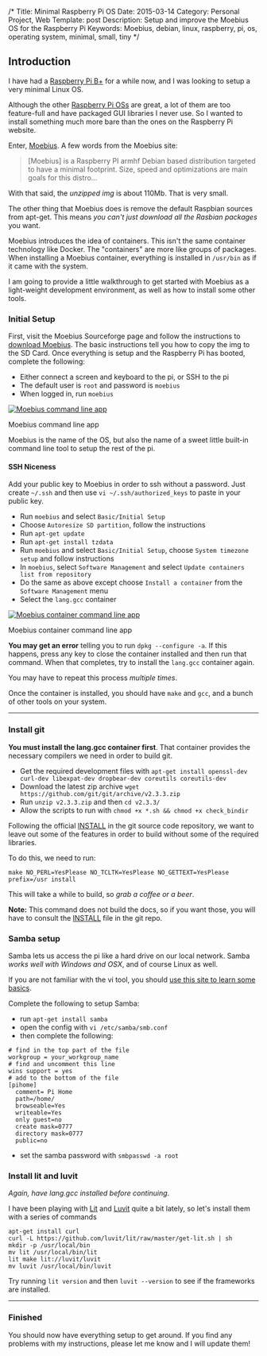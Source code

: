 /*
Title: Minimal Raspberry Pi OS
Date: 2015-03-14
Category: Personal Project, Web
Template: post
Description: Setup and improve the Moebius OS for the Raspberry Pi
Keywords: Moebius, debian, linux, raspberry, pi, os, operating system, minimal, small, tiny
*/

## Introduction

I have had a [Raspberry Pi B+](http://www.raspberrypi.org/products/model-b/) for a while now, and I was looking to setup a very minimal Linux OS.

Although the other [Raspberry Pi OSs](http://www.raspberrypi.org/downloads/) are great, a lot of them are too feature-full and have packaged GUI libraries I never use. So I wanted to install something much more bare than the ones on the Raspberry Pi website.

Enter, [Moebius](http://sourceforge.net/projects/moebiuslinux/). A few words from the Moebius site:

> [Moebius] is a Raspberry PI armhf Debian based distribution targeted to have a minimal footprint. Size, speed and optimizations are main goals for this distro...

With that said, the *unzipped img* is about 110Mb. That is very small. 

The other thing that Moebius does is remove the default Raspbian sources from apt-get. This means *you can't just download all the Rasbian packages* you want.

Moebius introduces the idea of containers. This isn't the same container technology like Docker. The "containers" are more like groups of packages. When installing a Moebius container, everything is installed in `/usr/bin` as if it came with the system.

I am going to provide a little walkthrough to get started with Moebius as a light-weight development environment, as well as how to install some other tools.

### Initial Setup

First, visit the Moebius Sourceforge page and follow the instructions to [download Moebius](http://sourceforge.net/projects/moebiuslinux/files/raspberry.stable/). The basic instructions tell you how to copy the img to the SD Card. Once everything is setup and the Raspberry Pi has booted, complete the following:

* Either connect a screen and keyboard to the pi, or SSH to the pi
* The default user is `root` and password is `moebius`
* When logged in, run `moebius`

<div class="center">
  <a href="http://ohdoylerules.com/content/images/moebius-tool.png" title="Moebius command line app" target="_blank"><img alt="Moebius command line app" src="http://ohdoylerules.com/content/images/moebius-tool.png" ></a>
  <p>Moebius command line app</p>
</div>

Moebius is the name of the OS, but also the name of a sweet little built-in command line tool to setup the rest of the pi.

#### SSH Niceness

Add your public key to Moebius in order to ssh without a password. Just create `~/.ssh` and then use `vi ~/.ssh/authorized_keys` to paste in your public key.

* Run `moebius` and select `Basic/Initial Setup`
* Choose `Autoresize SD partition`, follow the instructions
* Run `apt-get update`
* Run `apt-get install tzdata`
* Run `moebius` and select `Basic/Initial Setup`, choose `System timezone setup` and follow instructions
* In `moebius`, select `Software Management` and select `Update containers list from repository`
* Do the same as above except choose `Install a container` from the `Software Management` menu
* Select the `lang.gcc` container

<div class="center">
  <a href="http://ohdoylerules.com/content/images/moebius-container-tool.png" title="Moebius container command line app" target="_blank"><img alt="Moebius container command line app" src="http://ohdoylerules.com/content/images/moebius-container-tool.png" ></a>
  <p>Moebius container command line app</p>
</div>

**You may get an error** telling you to run `dpkg --configure -a`. If this happens, press any key to close the container installed and then run that command. When that completes, try to install the `lang.gcc` container again.

You may have to repeat this process *multiple times*.

Once the container is installed, you should have `make` and `gcc`, and a bunch of other tools on your system.

---

### Install git

**You must install the lang.gcc container first**. That container provides the necessary compilers we need in order to build git.

* Get the required development files with `apt-get install openssl-dev curl-dev libexpat-dev dropbear-dev coreutils coreutils-dev`
* Download the latest zip archive `wget https://github.com/git/git/archive/v2.3.3.zip`
* Run `unzip v2.3.3.zip` and then `cd v2.3.3/`
* Allow the scripts to run with `chmod +x *.sh && chmod +x check_bindir`

Following the official [INSTALL](https://github.com/git/git/blob/master/INSTALL) in the git source code repository, we want to leave out some of the features in order to build without some of the required libraries.

To do this, we need to run:

    make NO_PERL=YesPlease NO_TCLTK=YesPlease NO_GETTEXT=YesPlease prefix=/usr install

This will take a while to build, so *grab a coffee or a beer*.

**Note:** This command does not build the docs, so if you want those, you will have to consult the [INSTALL](https://github.com/git/git/blob/master/INSTALL) file in the git repo.

### Samba setup

Samba lets us access the pi like a hard drive on our local network. Samba *works well with Windows and OSX*, and of course Linux as well. 

If you are not familiar with the vi tool, you should [use this site to learn some basics](http://www.washington.edu/computing/unix/vi.html).

Complete the following to setup Samba:

* run `apt-get install samba`
* open the config with `vi /etc/samba/smb.conf`
* then complete the following:

```
# find in the top part of the file
workgroup = your_workgroup_name
# find and uncomment this line
wins support = yes
# add to the bottom of the file
[pihome]
  comment= Pi Home
  path=/home/
  browseable=Yes
  writeable=Yes
  only guest=no
  create mask=0777
  directory mask=0777
  public=no
```

* set the samba password with `smbpasswd -a root`

### Install lit and luvit

*Again, have lang.gcc installed before continuing*.

I have been playing with [Lit](https://github.com/luvit/lit) and [Luvit](https://github.com/luvit/luvit) quite a bit lately, so let's install them with a series of commands
    
    apt-get install curl
    curl -L https://github.com/luvit/lit/raw/master/get-lit.sh | sh
    mkdir -p /usr/local/bin
    mv lit /usr/local/bin/lit
    lit make lit://luvit/luvit
    mv luvit /usr/local/bin/luvit

Try running `lit version` and then `luvit --version` to see if the frameworks are installed.

---

### Finished

You should now have everything setup to get around. If you find any problems with my instructions, please let me know and I will update them!
